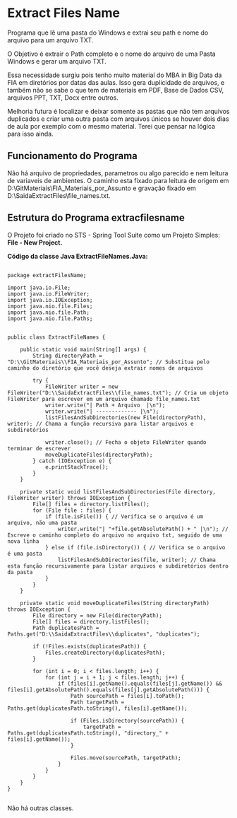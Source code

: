 # Extract Files Name

Programa que lê uma pasta do Windows e extrai seu path e nome do arquivo para um arquivo TXT.

O Objetivo é extrair o Path completo e o nome do arquivo de uma Pasta Windows e gerar um arquivo TXT.

Essa necessidade surgiu pois tenho muito material do MBA in Big Data da FIA em diretórios por datas das aulas. Isso gera duplicidade de arquivos, e também não se sabe o que tem de materiais em PDF, Base de Dados CSV, arquivos PPT, TXT, Docx entre outros. 

Melhoria futura é localizar e deixar somente as pastas que não tem arquivos duplicados e criar uma outra pasta com arquivos únicos se houver dois dias de aula por exemplo com o mesmo material. Terei que pensar na lógica para isso ainda.

## Funcionamento do Programa

Não há arquivo de propriedades, parametros ou algo parecido e nem leitura de variaveis de ambientes. 
O caminho esta fixado para leitura de origem em D:\\GitMateriais\\FIA_Materiais_por_Assunto e gravação fixado em D:\\SaidaExtractFiles\\file_names.txt.

## Estrutura do Programa extracfilesname

O Projeto foi criado no STS - Spring Tool Suite como um Projeto Simples: **File - New Project.**

**Código da classe Java ExtractFileNames.Java:**

```

package extractFilesName;

import java.io.File;
import java.io.FileWriter;
import java.io.IOException;
import java.nio.file.Files;
import java.nio.file.Path;
import java.nio.file.Paths;


public class ExtractFileNames {
	
    public static void main(String[] args) {
        String directoryPath = "D:\\GitMateriais\\FIA_Materiais_por_Assunto"; // Substitua pelo caminho do diretório que você deseja extrair nomes de arquivos

        try {
            FileWriter writer = new FileWriter("D:\\SaidaExtractFiles\\file_names.txt"); // Cria um objeto FileWriter para escrever em um arquivo chamado file_names.txt
            writer.write("| Path + Arquivo  |\n");
            writer.write("| ------------- |\n");
            listFilesAndSubDirectories(new File(directoryPath), writer); // Chama a função recursiva para listar arquivos e subdiretórios

            writer.close(); // Fecha o objeto FileWriter quando terminar de escrever
            moveDuplicateFiles(directoryPath);
        } catch (IOException e) {
            e.printStackTrace();
        }
    }

    private static void listFilesAndSubDirectories(File directory, FileWriter writer) throws IOException {
        File[] files = directory.listFiles();
        for (File file : files) {
            if (file.isFile()) { // Verifica se o arquivo é um arquivo, não uma pasta
            	writer.write("| "+file.getAbsolutePath() + " |\n"); // Escreve o caminho completo do arquivo no arquivo txt, seguido de uma nova linha
            } else if (file.isDirectory()) { // Verifica se o arquivo é uma pasta
                listFilesAndSubDirectories(file, writer); // Chama esta função recursivamente para listar arquivos e subdiretórios dentro da pasta
            }
        }
    }
    
    private static void moveDuplicateFiles(String directoryPath) throws IOException {
        File directory = new File(directoryPath);
        File[] files = directory.listFiles();
        Path duplicatesPath = Paths.get("D:\\SaidaExtractFiles\\duplicates", "duplicates");

        if (!Files.exists(duplicatesPath)) {
            Files.createDirectory(duplicatesPath);
        }

        for (int i = 0; i < files.length; i++) {
            for (int j = i + 1; j < files.length; j++) {
                if (files[i].getName().equals(files[j].getName()) && files[i].getAbsolutePath().equals(files[j].getAbsolutePath())) {
                    Path sourcePath = files[i].toPath();
                    Path targetPath = Paths.get(duplicatesPath.toString(), files[i].getName());

                    if (Files.isDirectory(sourcePath)) {
                        targetPath = Paths.get(duplicatesPath.toString(), "directory_" + files[i].getName());
                    }

                    Files.move(sourcePath, targetPath);
                }
            }
        }
    }
}


```

Não há outras classes.




